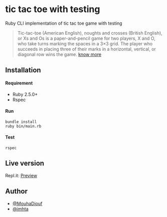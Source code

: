 # tic tac toe with testing
Ruby CLI implementation of tic tac toe game with testing 

>Tic-tac-toe (American English), noughts and crosses (British English), or Xs and Os is a paper-and-pencil game for two players, X and O, who take turns marking the spaces in a 3×3 grid. The player who succeeds in placing three of their marks in a horizontal, vertical, or diagonal row wins the game. [know more](https://en.wikipedia.org/wiki/Tic-tac-toe)

## Installation
#### Requirement
* Ruby 2.5.0+
* Rspec
#### Run
```
bundle install
ruby bin/main.rb
```
#### Test
```
rspec
```

## Live version
Repl.it: [Preview](https://repl.it/@ponmuthuselvam/tic-tac-toe)

## Author
* [@MouhaDiouf](https://github.com/MouhaDiouf)
* [@imhta](https://github.com/imhta)
